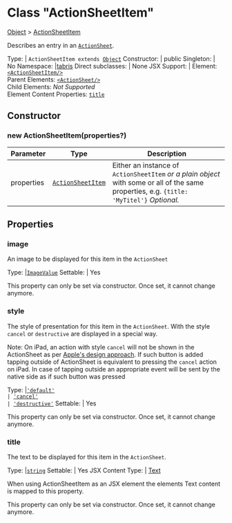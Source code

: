 ---
---
# Class "ActionSheetItem"

<a href="https://developer.mozilla.org/en-US/docs/Web/JavaScript/Reference/Global_Objects/Object" title="View &quot;Object&quot; on MDN">Object</a> > <a href="#" >ActionSheetItem</a>

Describes an entry in an [`ActionSheet`](./ActionSheet.md).


Type: | <code style="white-space: nowrap">ActionSheetItem extends <a href="https://developer.mozilla.org/en-US/docs/Web/JavaScript/Reference/Global_Objects/Object" title="View &quot;Object&quot; on MDN">Object</a></code>
Constructor: | public
Singleton: | No
Namespace: |<a href="../modules.html#startup" >tabris</a>
Direct subclasses: | None
JSX Support: | Element: <code style="white-space: nowrap"><a href="#" >&lt;ActionSheetItem/&gt;</a></code><br/>Parent Elements: <code style="white-space: nowrap"><a href="ActionSheet.html" title="ActionSheet Class Reference">&lt;ActionSheet/&gt;</a></code><br/>Child Elements: *Not Supported*<br/>Element Content Properties: [<code style="white-space: nowrap">title</code>](#title)

## Constructor

### new ActionSheetItem(properties?)

Parameter|Type|Description
-|-|-
properties | <code style="white-space: nowrap"><a href="#" >ActionSheetItem</a></code> | Either an instance of `ActionSheetItem` *or a plain object* with some or all of the same properties, e.g. `{title: 'MyTitel'}` *Optional.*

## Properties

### image


An image to be displayed for this item in the `ActionSheet`

Type: |<code style="white-space: nowrap"><a href="../types.html#imagevalue" title="ImageValue Type Reference">ImageValue</a></code>
Settable: | Yes




This property can only be set via constructor. Once set, it cannot change anymore.



### style


The style of presentation for this item in the `ActionSheet`. With the style `cancel` or `destructive` are displayed in a special way.

Note: On iPad, an action with style `cancel` will not be shown in the ActionSheet as per [Apple's design approach](https://developer.apple.com/documentation/uikit/windows_and_screens/getting_the_user_s_attention_with_alerts_and_action_sheets). If such button is added tapping outside of ActionSheet is equivalent to pressing the `cancel` action on iPad. In case of tapping outside an appropriate event will be sent by the native side as if such button was pressed

Type: |<code style="white-space: nowrap"><a href="https://developer.mozilla.org/en-US/docs/Web/JavaScript/Data_structures#String_type" title="View &quot;string&quot; on MDN">'default'</a><br/> &#124; <a href="https://developer.mozilla.org/en-US/docs/Web/JavaScript/Data_structures#String_type" title="View &quot;string&quot; on MDN">'cancel'</a><br/> &#124; <a href="https://developer.mozilla.org/en-US/docs/Web/JavaScript/Data_structures#String_type" title="View &quot;string&quot; on MDN">'destructive'</a></code>
Settable: | Yes




This property can only be set via constructor. Once set, it cannot change anymore.



### title


The text to be displayed for this item in the `ActionSheet`.

Type: |<code style="white-space: nowrap"><a href="https://developer.mozilla.org/en-US/docs/Web/JavaScript/Data_structures#String_type" title="View &quot;string&quot; on MDN">string</a></code>
Settable: | Yes
JSX Content Type: | [Text](../JSX.md)





When using ActionSheetItem as an JSX element the elements Text content is mapped to this property.

This property can only be set via constructor. Once set, it cannot change anymore.



